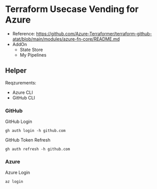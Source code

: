# Terraform Usecase Vending for Azure

- Reference: <https://github.com/Azure-Terraformer/terraform-github-atat/blob/main/modules/azure-fn-core/README.md>
- AddOn
  - State Store
  - My Pipelines

## Helper

Reqzurements:

- Azure CLI
- GitHub CLI

### GitHub

GitHub Login

```
gh auth login -h github.com 
```

GitHub Token Refresh

```
gh auth refresh -h github.com 
```

### Azure

Azure Login

```
az login
```